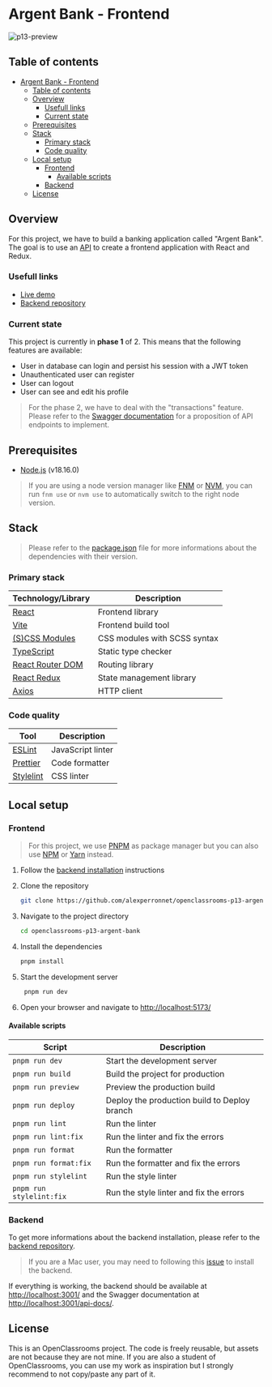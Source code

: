 # Argent Bank - Frontend

![p13-preview](https://github.com/alexperronnet/openclassrooms-p13-argent-bank/assets/59840413/3702a491-e0ad-44d4-af95-32695f1d4817)

## Table of contents

- [Argent Bank - Frontend](#argent-bank---frontend)
  - [Table of contents](#table-of-contents)
  - [Overview](#overview)
    - [Usefull links](#usefull-links)
    - [Current state](#current-state)
  - [Prerequisites](#prerequisites)
  - [Stack](#stack)
    - [Primary stack](#primary-stack)
    - [Code quality](#code-quality)
  - [Local setup](#local-setup)
    - [Frontend](#frontend)
      - [Available scripts](#available-scripts)
    - [Backend](#backend)
  - [License](#license)

## Overview

For this project, we have to build a banking application called "Argent Bank". The goal is to use an [API](https://github.com/OpenClassrooms-Student-Center/Project-10-Bank-API) to create a frontend application with React and Redux.

### Usefull links

- [Live demo](https://argent-bank.alexperronnet.dev/)
- [Backend repository](https://github.com/OpenClassrooms-Student-Center/Project-10-Bank-API)

### Current state

This project is currently in **phase 1** of 2. This means that the following features are available:

- User in database can login and persist his session with a JWT token
- Unauthenticated user can register
- User can logout
- User can see and edit his profile

> For the phase 2, we have to deal with the "transactions" feature. Please refer to the [Swagger documentation](./doc/swagger.yaml) for a proposition of API endpoints to implement.

## Prerequisites

- [Node.js](https://nodejs.org/en/) (v18.16.0)

> If you are using a node version manager like [FNM](https://github.com/Schniz/fnm) or [NVM](https://github.com/nvm-sh/nvm), you can run `fnm use` or `nvm use` to automatically switch to the right node version.

## Stack

> Please refer to the [package.json](./package.json) file for more informations about the dependencies with their version.

### Primary stack

| Technology/Library                                           | Description                  |
| ------------------------------------------------------------ | ---------------------------- |
| [React](https://reactjs.org/)                                | Frontend library             |
| [Vite](https://vitejs.dev/)                                  | Frontend build tool          |
| [(S)CSS Modules](https://github.com/css-modules/css-modules) | CSS modules with SCSS syntax |
| [TypeScript](https://www.typescriptlang.org/)                | Static type checker          |
| [React Router DOM](https://reactrouter.com/en/main)          | Routing library              |
| [React Redux](https://react-redux.js.org/)                   | State management library     |
| [Axios](https://axios-http.com/)                             | HTTP client                  |

### Code quality

| Tool                               | Description       |
| ---------------------------------- | ----------------- |
| [ESLint](https://eslint.org/)      | JavaScript linter |
| [Prettier](https://prettier.io/)   | Code formatter    |
| [Stylelint](https://stylelint.io/) | CSS linter        |

## Local setup

### Frontend

> For this project, we use [PNPM](https://pnpm.io/) as package manager but you can also use [NPM](https://www.npmjs.com/) or [Yarn](https://yarnpkg.com/) instead.

1. Follow the [backend installation](#backend) instructions

2. Clone the repository

   ```bash
   git clone https://github.com/alexperronnet/openclassrooms-p13-argent-bank
   ```

3. Navigate to the project directory

   ```bash
   cd openclassrooms-p13-argent-bank
   ```

4. Install the dependencies

   ```bash
   pnpm install
   ```

5. Start the development server

   ```bash
    pnpm run dev
   ```

6. Open your browser and navigate to [http://localhost:5173/](http://localhost:5173/)

#### Available scripts

| Script                   | Description                                  |
| ------------------------ | -------------------------------------------- |
| `pnpm run dev`           | Start the development server                 |
| `pnpm run build`         | Build the project for production             |
| `pnpm run preview`       | Preview the production build                 |
| `pnpm run deploy`        | Deploy the production build to Deploy branch |
| `pnpm run lint`          | Run the linter                               |
| `pnpm run lint:fix`      | Run the linter and fix the errors            |
| `pnpm run format`        | Run the formatter                            |
| `pnpm run format:fix`    | Run the formatter and fix the errors         |
| `pnpm run stylelint`     | Run the style linter                         |
| `pnpm run stylelint:fix` | Run the style linter and fix the errors      |

### Backend

To get more informations about the backend installation, please refer to the [backend repository](https://github.com/OpenClassrooms-Student-Center/Project-10-Bank-API).

> If you are a Mac user, you may need to following this [issue](https://github.com/OpenClassrooms-Student-Center/Project-10-Bank-API/issues/19) to install the backend.

If everything is working, the backend should be available at [http://localhost:3001/](http://localhost:3001/) and the Swagger documentation at [http://localhost:3001/api-docs/](http://localhost:3001/api-docs/).

## License

This is an OpenClassrooms project. The code is freely reusable, but assets are not because they are not mine. If you are also a student of OpenClassrooms, you can use my work as inspiration but I strongly recommend to not copy/paste any part of it.
